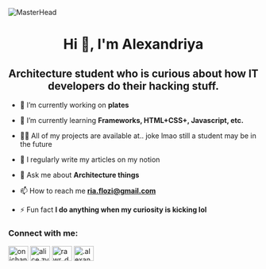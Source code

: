  ![MasterHead](https://i.giphy.com/media/dAcUSqS5cT5oIt75jS/giphy.webp)

<h1 align="center">Hi 👾, I'm Alexandriya</h1>
<h2 align="center"> Architecture student who is curious about how IT developers do their hacking stuff.</h3>


- 🔭 I’m currently working on **plates**

- 🌱 I’m currently learning **Frameworks, HTML+CSS+, Javascript, etc.**

- 👨‍💻 All of my projects are available at.. joke lmao still a student may be in the future

- 📝 I regularly write my articles on my notion

- 💬 Ask me about **Architecture things**

- 📫 How to reach me **ria.flozi@gmail.com**

- ⚡ Fun fact **I do anything when my curiosity is kicking lol**

<h3 align="left">Connect with me:</h3>
<p align="left">
<a href="https://twitter.com/onichannani" target="blank"><img align="center" src="https://raw.githubusercontent.com/rahuldkjain/github-profile-readme-generator/master/src/images/icons/Social/twitter.svg" alt="onichannani" height="30" width="40" /></a>
<a href="https://fb.com/alice.zy@yandex.com" target="blank"><img align="center" src="https://raw.githubusercontent.com/rahuldkjain/github-profile-readme-generator/master/src/images/icons/Social/facebook.svg" alt="alice.zy@yandex.com" height="30" width="40" /></a>
<a href="https://instagram.com/rawr_dragun" target="blank"><img align="center" src="https://raw.githubusercontent.com/rahuldkjain/github-profile-readme-generator/master/src/images/icons/Social/instagram.svg" alt="rawr_dragun" height="30" width="40" /></a>
<a href="https://discord.gg/.alexandriya" target="blank"><img align="center" src="https://raw.githubusercontent.com/rahuldkjain/github-profile-readme-generator/master/src/images/icons/Social/discord.svg" alt=".alexandriya" height="30" width="40" /></a>
</p>
